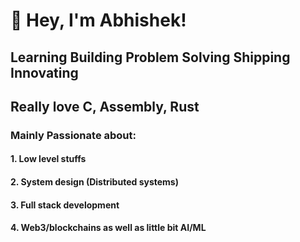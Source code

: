 
# 👋 Hey, I'm Abhishek!  

## Learning Building Problem Solving Shipping Innovating

## Really love C, Assembly, Rust
### Mainly Passionate about:
#### 1. Low level stuffs
#### 2. System design (Distributed systems)
#### 3. Full stack development
#### 4. Web3/blockchains as well as little bit AI/ML

